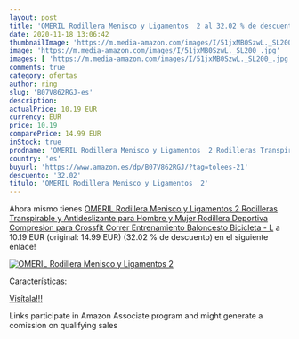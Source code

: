 ```yaml
---
layout: post
title: 'OMERIL Rodillera Menisco y Ligamentos  2 al 32.02 % de descuento'
date: 2020-11-18 13:06:42
thumbnailImage: 'https://m.media-amazon.com/images/I/51jxMB0SzwL._SL200_.jpg'
image: 'https://m.media-amazon.com/images/I/51jxMB0SzwL._SL200_.jpg'
images: [ 'https://m.media-amazon.com/images/I/51jxMB0SzwL._SL200_.jpg' ]
comments: true
category: ofertas
author: ring
slug: 'B07V862RGJ-es'
description:
actualPrice: 10.19 EUR
currency: EUR
price: 10.19
comparePrice: 14.99 EUR
inStock: true
prodname: 'OMERIL Rodillera Menisco y Ligamentos  2 Rodilleras Transpirable y Antideslizante para Hombre y Mujer  Rodillera Deportiva Compresion para Crossfit  Correr  Entrenamiento  Baloncesto  Bicicleta - L'
country: 'es'
buyurl: 'https://www.amazon.es/dp/B07V862RGJ/?tag=tolees-21'
descuento: '32.02'
titulo: 'OMERIL Rodillera Menisco y Ligamentos  2'
---
```


Ahora mismo tienes [OMERIL Rodillera Menisco y Ligamentos  2 Rodilleras Transpirable y Antideslizante para Hombre y Mujer  Rodillera Deportiva Compresion para Crossfit  Correr  Entrenamiento  Baloncesto  Bicicleta - L](https://www.amazon.es/dp/B07V862RGJ/?tag=tolees-21) a 10.19 EUR (original: 14.99 EUR) (32.02 %  de descuento) en el siguiente enlace!

[![OMERIL Rodillera Menisco y Ligamentos  2](https://m.media-amazon.com/images/I/51jxMB0SzwL._SL200_.jpg)](https://www.amazon.es/dp/B07V862RGJ/?tag=tolees-21)

Características:


[Visítala!!!](https://www.amazon.es/dp/B07V862RGJ/?tag=tolees-21)

Links participate in Amazon Associate program and might generate a comission on qualifying sales
